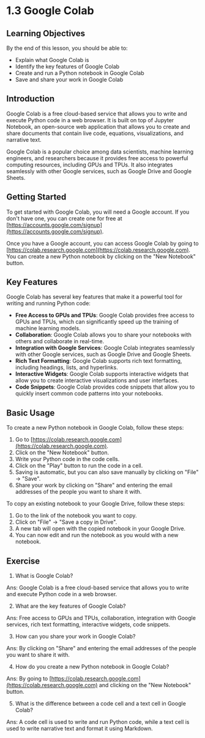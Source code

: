 # 1.3 Google Colab

## Learning Objectives

By the end of this lesson, you should be able to:

- Explain what Google Colab is
- Identify the key features of Google Colab
- Create and run a Python notebook in Google Colab
- Save and share your work in Google Colab

## Introduction

Google Colab is a free cloud-based service that allows you to write and execute Python code in a web browser. It is built on top of Jupyter Notebook, an open-source web application that allows you to create and share documents that contain live code, equations, visualizations, and narrative text.

Google Colab is a popular choice among data scientists, machine learning engineers, and researchers because it provides free access to powerful computing resources, including GPUs and TPUs. It also integrates seamlessly with other Google services, such as Google Drive and Google Sheets.

## Getting Started

To get started with Google Colab, you will need a Google account. If you don't have one, you can create one for free at [https://accounts.google.com/signup](https://accounts.google.com/signup).

Once you have a Google account, you can access Google Colab by going to [https://colab.research.google.com](https://colab.research.google.com). You can create a new Python notebook by clicking on the "New Notebook" button.

## Key Features

Google Colab has several key features that make it a powerful tool for writing and running Python code:

- **Free Access to GPUs and TPUs**: Google Colab provides free access to GPUs and TPUs, which can significantly speed up the training of machine learning models.
- **Collaboration**: Google Colab allows you to share your notebooks with others and collaborate in real-time.
- **Integration with Google Services**: Google Colab integrates seamlessly with other Google services, such as Google Drive and Google Sheets.
- **Rich Text Formatting**: Google Colab supports rich text formatting, including headings, lists, and hyperlinks.
- **Interactive Widgets**: Google Colab supports interactive widgets that allow you to create interactive visualizations and user interfaces.
- **Code Snippets**: Google Colab provides code snippets that allow you to quickly insert common code patterns into your notebooks.

## Basic Usage

To create a new Python notebook in Google Colab, follow these steps:

1. Go to [https://colab.research.google.com](https://colab.research.google.com).
2. Click on the "New Notebook" button.
3. Write your Python code in the code cells.
4. Click on the "Play" button to run the code in a cell.
5. Saving is automatic, but you can also save manually by clicking on "File" -> "Save".
6. Share your work by clicking on "Share" and entering the email addresses of the people you want to share it with.

To copy an existing notebook to your Google Drive, follow these steps:

1. Go to the link of the notebook you want to copy.
2. Click on "File" -> "Save a copy in Drive".
3. A new tab will open with the copied notebook in your Google Drive.
4. You can now edit and run the notebook as you would with a new notebook.

## Exercise

1. What is Google Colab?

Ans: Google Colab is a free cloud-based service that allows you to write and execute Python code in a web browser.

2. What are the key features of Google Colab?

Ans: Free access to GPUs and TPUs, collaboration, integration with Google services, rich text formatting, interactive widgets, code snippets.

3. How can you share your work in Google Colab?

Ans: By clicking on "Share" and entering the email addresses of the people you want to share it with.

4. How do you create a new Python notebook in Google Colab?

Ans: By going to [https://colab.research.google.com](https://colab.research.google.com) and clicking on the "New Notebook" button.

5. What is the difference between a code cell and a text cell in Google Colab?

Ans: A code cell is used to write and run Python code, while a text cell is used to write narrative text and format it using Markdown.
